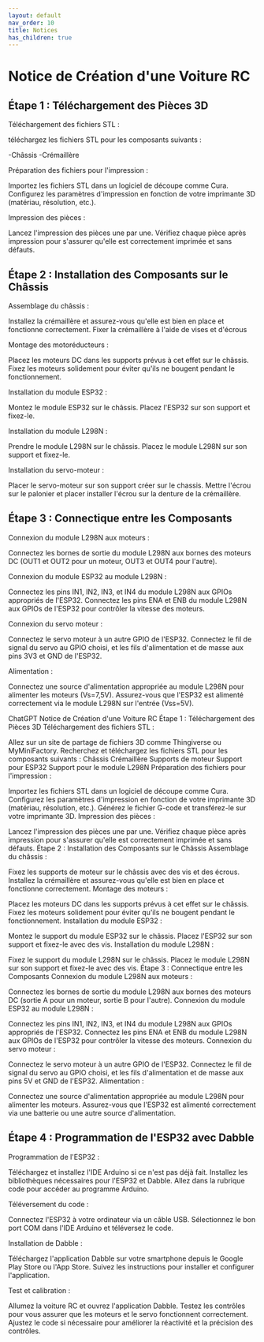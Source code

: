 ```yaml
---
layout: default
nav_order: 10
title: Notices
has_children: true
---
```


# Notice de Création d'une Voiture RC


## Étape 1 : Téléchargement des Pièces 3D
Téléchargement des fichiers STL :

téléchargez les fichiers STL pour les composants suivants :

-Châssis
-Crémaillère

Préparation des fichiers pour l'impression :

Importez les fichiers STL dans un logiciel de découpe comme Cura.
Configurez les paramètres d'impression en fonction de votre imprimante 3D (matériau, résolution, etc.).

Impression des pièces :

Lancez l'impression des pièces une par une.
Vérifiez chaque pièce après impression pour s'assurer qu'elle est correctement imprimée et sans défauts.

## Étape 2 : Installation des Composants sur le Châssis

Assemblage du châssis :

Installez la crémaillère et assurez-vous qu'elle est bien en place et fonctionne correctement.
Fixer la crémaillère à l'aide de vises et d'écrous

Montage des motoréducteurs :

Placez les moteurs DC dans les supports prévus à cet effet sur le châssis.
Fixez les moteurs solidement pour éviter qu'ils ne bougent pendant le fonctionnement.

Installation du module ESP32 :

Montez le module ESP32 sur le châssis.
Placez l'ESP32 sur son support et fixez-le.

Installation du module L298N :

Prendre le module L298N sur le châssis.
Placez le module L298N sur son support et fixez-le.

Installation du servo-moteur :

Placer le servo-moteur sur son support créer sur le chassis.
Mettre l'écrou sur le palonier et placer installer l'écrou sur la denture de la crémaillère.

## Étape 3 : Connectique entre les Composants

Connexion du module L298N aux moteurs :

Connectez les bornes de sortie du module L298N aux bornes des moteurs DC (OUT1 et OUT2 pour un moteur, OUT3 et OUT4 pour l'autre).

Connexion du module ESP32 au module L298N :

Connectez les pins IN1, IN2, IN3, et IN4 du module L298N aux GPIOs appropriés de l'ESP32.
Connectez les pins ENA et ENB du module L298N aux GPIOs de l'ESP32 pour contrôler la vitesse des moteurs.

Connexion du servo moteur :

Connectez le servo moteur à un autre GPIO de l'ESP32.
Connectez le fil de signal du servo au GPIO choisi, et les fils d'alimentation et de masse aux pins 3V3 et GND de l'ESP32.

Alimentation :

Connectez une source d'alimentation appropriée au module L298N pour alimenter les moteurs (Vs=7,5V).
Assurez-vous que l'ESP32 est alimenté correctement via le module L298N sur l'entrée (Vss=5V).


ChatGPT
Notice de Création d'une Voiture RC
Étape 1 : Téléchargement des Pièces 3D
Téléchargement des fichiers STL :

Allez sur un site de partage de fichiers 3D comme Thingiverse ou MyMiniFactory.
Recherchez et téléchargez les fichiers STL pour les composants suivants :
Châssis
Crémaillère
Supports de moteur
Support pour ESP32
Support pour le module L298N
Préparation des fichiers pour l'impression :

Importez les fichiers STL dans un logiciel de découpe comme Cura.
Configurez les paramètres d'impression en fonction de votre imprimante 3D (matériau, résolution, etc.).
Générez le fichier G-code et transférez-le sur votre imprimante 3D.
Impression des pièces :

Lancez l'impression des pièces une par une.
Vérifiez chaque pièce après impression pour s'assurer qu'elle est correctement imprimée et sans défauts.
Étape 2 : Installation des Composants sur le Châssis
Assemblage du châssis :

Fixez les supports de moteur sur le châssis avec des vis et des écrous.
Installez la crémaillère et assurez-vous qu'elle est bien en place et fonctionne correctement.
Montage des moteurs :

Placez les moteurs DC dans les supports prévus à cet effet sur le châssis.
Fixez les moteurs solidement pour éviter qu'ils ne bougent pendant le fonctionnement.
Installation du module ESP32 :

Montez le support du module ESP32 sur le châssis.
Placez l'ESP32 sur son support et fixez-le avec des vis.
Installation du module L298N :

Fixez le support du module L298N sur le châssis.
Placez le module L298N sur son support et fixez-le avec des vis.
Étape 3 : Connectique entre les Composants
Connexion du module L298N aux moteurs :

Connectez les bornes de sortie du module L298N aux bornes des moteurs DC (sortie A pour un moteur, sortie B pour l'autre).
Connexion du module ESP32 au module L298N :

Connectez les pins IN1, IN2, IN3, et IN4 du module L298N aux GPIOs appropriés de l'ESP32.
Connectez les pins ENA et ENB du module L298N aux GPIOs de l'ESP32 pour contrôler la vitesse des moteurs.
Connexion du servo moteur :

Connectez le servo moteur à un autre GPIO de l'ESP32.
Connectez le fil de signal du servo au GPIO choisi, et les fils d'alimentation et de masse aux pins 5V et GND de l'ESP32.
Alimentation :

Connectez une source d'alimentation appropriée au module L298N pour alimenter les moteurs.
Assurez-vous que l'ESP32 est alimenté correctement via une batterie ou une autre source d'alimentation.


## Étape 4 : Programmation de l'ESP32 avec Dabble

Programmation de l'ESP32 :

Téléchargez et installez l'IDE Arduino si ce n'est pas déjà fait.
Installez les bibliothèques nécessaires pour l'ESP32 et Dabble.
Allez dans la rubrique code pour accéder au programme Arduino.


Téléversement du code :

Connectez l'ESP32 à votre ordinateur via un câble USB.
Sélectionnez le bon port COM dans l'IDE Arduino et téléversez le code.

Installation de Dabble :

Téléchargez l'application Dabble sur votre smartphone depuis le Google Play Store ou l'App Store.
Suivez les instructions pour installer et configurer l'application.

Test et calibration :

Allumez la voiture RC et ouvrez l'application Dabble.
Testez les contrôles pour vous assurer que les moteurs et le servo fonctionnent correctement.
Ajustez le code si nécessaire pour améliorer la réactivité et la précision des contrôles.

